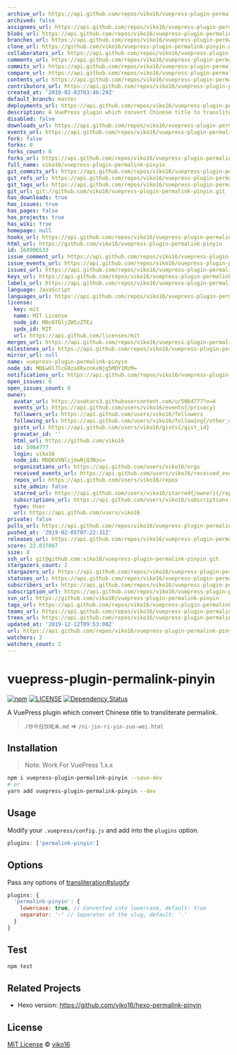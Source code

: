 ```yaml
---
archive_url: https://api.github.com/repos/viko16/vuepress-plugin-permalink-pinyin/{archive_format}{/ref}
archived: false
assignees_url: https://api.github.com/repos/viko16/vuepress-plugin-permalink-pinyin/assignees{/user}
blobs_url: https://api.github.com/repos/viko16/vuepress-plugin-permalink-pinyin/git/blobs{/sha}
branches_url: https://api.github.com/repos/viko16/vuepress-plugin-permalink-pinyin/branches{/branch}
clone_url: https://github.com/viko16/vuepress-plugin-permalink-pinyin.git
collaborators_url: https://api.github.com/repos/viko16/vuepress-plugin-permalink-pinyin/collaborators{/collaborator}
comments_url: https://api.github.com/repos/viko16/vuepress-plugin-permalink-pinyin/comments{/number}
commits_url: https://api.github.com/repos/viko16/vuepress-plugin-permalink-pinyin/commits{/sha}
compare_url: https://api.github.com/repos/viko16/vuepress-plugin-permalink-pinyin/compare/{base}...{head}
contents_url: https://api.github.com/repos/viko16/vuepress-plugin-permalink-pinyin/contents/{+path}
contributors_url: https://api.github.com/repos/viko16/vuepress-plugin-permalink-pinyin/contributors
created_at: '2019-02-03T03:46:29Z'
default_branch: master
deployments_url: https://api.github.com/repos/viko16/vuepress-plugin-permalink-pinyin/deployments
description: A VuePress plugin which convert Chinese title to transliterate permalink.
disabled: false
downloads_url: https://api.github.com/repos/viko16/vuepress-plugin-permalink-pinyin/downloads
events_url: https://api.github.com/repos/viko16/vuepress-plugin-permalink-pinyin/events
fork: false
forks: 0
forks_count: 0
forks_url: https://api.github.com/repos/viko16/vuepress-plugin-permalink-pinyin/forks
full_name: viko16/vuepress-plugin-permalink-pinyin
git_commits_url: https://api.github.com/repos/viko16/vuepress-plugin-permalink-pinyin/git/commits{/sha}
git_refs_url: https://api.github.com/repos/viko16/vuepress-plugin-permalink-pinyin/git/refs{/sha}
git_tags_url: https://api.github.com/repos/viko16/vuepress-plugin-permalink-pinyin/git/tags{/sha}
git_url: git://github.com/viko16/vuepress-plugin-permalink-pinyin.git
has_downloads: true
has_issues: true
has_pages: false
has_projects: true
has_wiki: true
homepage: null
hooks_url: https://api.github.com/repos/viko16/vuepress-plugin-permalink-pinyin/hooks
html_url: https://github.com/viko16/vuepress-plugin-permalink-pinyin
id: 168906533
issue_comment_url: https://api.github.com/repos/viko16/vuepress-plugin-permalink-pinyin/issues/comments{/number}
issue_events_url: https://api.github.com/repos/viko16/vuepress-plugin-permalink-pinyin/issues/events{/number}
issues_url: https://api.github.com/repos/viko16/vuepress-plugin-permalink-pinyin/issues{/number}
keys_url: https://api.github.com/repos/viko16/vuepress-plugin-permalink-pinyin/keys{/key_id}
labels_url: https://api.github.com/repos/viko16/vuepress-plugin-permalink-pinyin/labels{/name}
language: JavaScript
languages_url: https://api.github.com/repos/viko16/vuepress-plugin-permalink-pinyin/languages
license:
  key: mit
  name: MIT License
  node_id: MDc6TGljZW5zZTEz
  spdx_id: MIT
  url: https://api.github.com/licenses/mit
merges_url: https://api.github.com/repos/viko16/vuepress-plugin-permalink-pinyin/merges
milestones_url: https://api.github.com/repos/viko16/vuepress-plugin-permalink-pinyin/milestones{/number}
mirror_url: null
name: vuepress-plugin-permalink-pinyin
node_id: MDEwOlJlcG9zaXRvcnkxNjg5MDY1MzM=
notifications_url: https://api.github.com/repos/viko16/vuepress-plugin-permalink-pinyin/notifications{?since,all,participating}
open_issues: 0
open_issues_count: 0
owner:
  avatar_url: https://avatars3.githubusercontent.com/u/5064777?v=4
  events_url: https://api.github.com/users/viko16/events{/privacy}
  followers_url: https://api.github.com/users/viko16/followers
  following_url: https://api.github.com/users/viko16/following{/other_user}
  gists_url: https://api.github.com/users/viko16/gists{/gist_id}
  gravatar_id: ''
  html_url: https://github.com/viko16
  id: 5064777
  login: viko16
  node_id: MDQ6VXNlcjUwNjQ3Nzc=
  organizations_url: https://api.github.com/users/viko16/orgs
  received_events_url: https://api.github.com/users/viko16/received_events
  repos_url: https://api.github.com/users/viko16/repos
  site_admin: false
  starred_url: https://api.github.com/users/viko16/starred{/owner}{/repo}
  subscriptions_url: https://api.github.com/users/viko16/subscriptions
  type: User
  url: https://api.github.com/users/viko16
private: false
pulls_url: https://api.github.com/repos/viko16/vuepress-plugin-permalink-pinyin/pulls{/number}
pushed_at: '2019-02-05T07:22:31Z'
releases_url: https://api.github.com/repos/viko16/vuepress-plugin-permalink-pinyin/releases{/id}
score: 22.837067
size: 8
ssh_url: git@github.com:viko16/vuepress-plugin-permalink-pinyin.git
stargazers_count: 2
stargazers_url: https://api.github.com/repos/viko16/vuepress-plugin-permalink-pinyin/stargazers
statuses_url: https://api.github.com/repos/viko16/vuepress-plugin-permalink-pinyin/statuses/{sha}
subscribers_url: https://api.github.com/repos/viko16/vuepress-plugin-permalink-pinyin/subscribers
subscription_url: https://api.github.com/repos/viko16/vuepress-plugin-permalink-pinyin/subscription
svn_url: https://github.com/viko16/vuepress-plugin-permalink-pinyin
tags_url: https://api.github.com/repos/viko16/vuepress-plugin-permalink-pinyin/tags
teams_url: https://api.github.com/repos/viko16/vuepress-plugin-permalink-pinyin/teams
trees_url: https://api.github.com/repos/viko16/vuepress-plugin-permalink-pinyin/git/trees{/sha}
updated_at: '2019-12-12T09:53:08Z'
url: https://api.github.com/repos/viko16/vuepress-plugin-permalink-pinyin
watchers: 2
watchers_count: 2
---
```


# vuepress-plugin-permalink-pinyin

[![npm](https://img.shields.io/npm/v/vuepress-plugin-permalink-pinyin.svg)](https://www.npmjs.com/package/vuepress-plugin-permalink-pinyin)
[![LICENSE](https://img.shields.io/npm/l/vuepress-plugin-permalink-pinyin.svg)](https://github.com/viko16/vuepress-plugin-permalink-pinyin/blob/master/LICENSE)
[![Dependency Status](https://david-dm.org/viko16/vuepress-plugin-permalink-pinyin.svg?theme=shields.io)](https://david-dm.org/viko16/vuepress-plugin-permalink-pinyin)


A VuePress plugin which convert Chinese title to transliterate permalink.

> `/你今日饮咗未.md` => `/ni-jin-ri-yin-zuo-wei.html`

## Installation

> Note: Work For VuePress 1.x.x

```bash
npm i vuepress-plugin-permalink-pinyin --save-dev
# or
yarn add vuepress-plugin-permalink-pinyin --dev
```

## Usage

Modify your `.vuepress/config.js` and add into the `plugins` option.

```js
plugins: ['permalink-pinyin']
```

## Options

Pass any options of [transliteration#slugify](https://github.com/dzcpy/transliteration#slugifystr-options)

```js
plugins: {
  'permalink-pinyin': {
    lowercase: true, // Converted into lowercase, default: true
    separator: '-' // Separator of the slug, default: '-'
  }
}
```

## Test

```bash
npm test
```

## Related Projects

- Hexo version: https://github.com/viko16/hexo-permalink-pinyin

## License

[MIT License](https://opensource.org/licenses/MIT) © [viko16](https://github.com/viko16)
